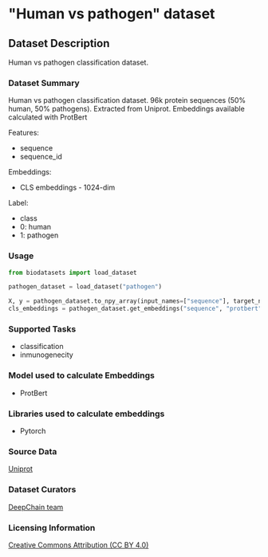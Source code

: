 # "Human vs pathogen" dataset


## Dataset Description
Human vs pathogen classification dataset.

### Dataset Summary

Human vs pathogen classification dataset. 96k protein sequences (50% human, 50% pathogens). Extracted from Uniprot. Embeddings available calculated with ProtBert

Features:
 - sequence
 - sequence_id

Embeddings:
 - CLS embeddings - 1024-dim

Label:
 - class
  - 0: human
  - 1: pathogen

### Usage
```python
from biodatasets import load_dataset

pathogen_dataset = load_dataset("pathogen")

X, y = pathogen_dataset.to_npy_array(input_names=["sequence"], target_names=["class"])
cls_embeddings = pathogen_dataset.get_embeddings("sequence", "protbert", "cls")
```

### Supported Tasks
 - classification
 - inmunogenecity

### Model used to calculate Embeddings
 - ProtBert

### Libraries used to calculate embeddings
 - Pytorch


### Source Data

[Uniprot](https://www.uniprot.org/)


### Dataset Curators

[DeepChain team](https://deepchain.bio)

### Licensing Information
[Creative Commons Attribution (CC BY 4.0)](https://www.uniprot.org/help/license)
